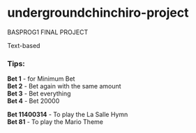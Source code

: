 # undergroundchinchiro-project
BASPROG1 FINAL PROJECT

Text-based  

### Tips:  
**Bet 1** - for Minimum Bet  
**Bet 2** - Bet again with the same amount  
**Bet 3** - Bet everything  
**Bet 4** - Bet 20000  

**Bet 11400314** - To play the La Salle Hymn  
**Bet 81** - To play the Mario Theme  
